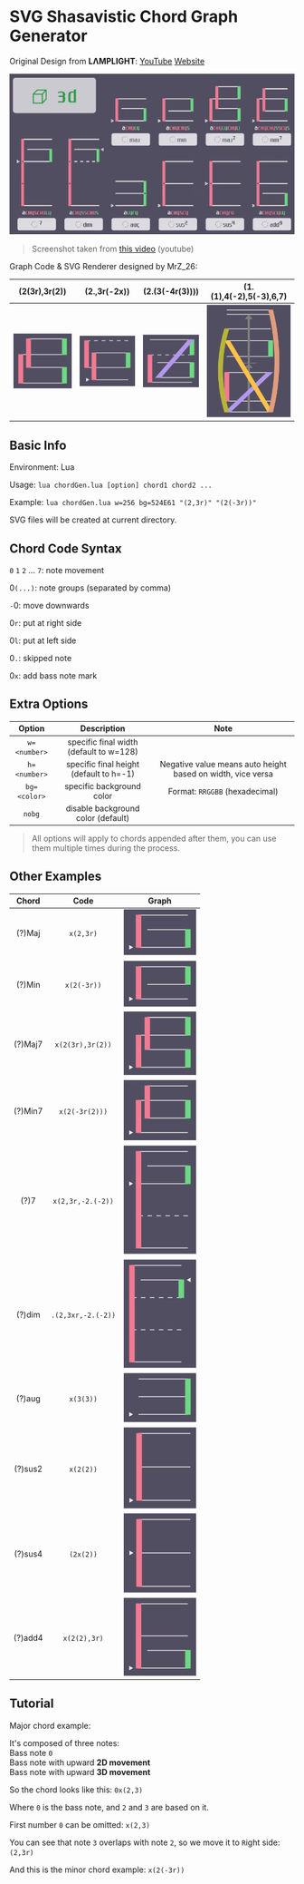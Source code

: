 # SVG Shasavistic Chord Graph Generator

Original Design from **LΛMPLIGHT**:
[YouTube](https://www.youtube.com/@L4MPLIGHT)
[Website](https://lamplight0.sakura.ne.jp/a/)

![chords](/img/chords.png)

> Screenshot taken from [this video](https://youtu.be/8nxWoh4NBeE) (youtube)

Graph Code & SVG Renderer designed by MrZ_26:

| **(2(3r),3r(2))** | **(2.,3r(-2x))**  | **(2.(3(-4r(3))))** | **(1.(1),4(-2),5(-3),6,7)** |
| :---------------: | :---------------: | :-----------------: | :-------------------------: |
| ![e1](/img/1.svg) | ![e2](/img/2.svg) |  ![e3](/img/3.svg)  |      ![e4](/img/4.svg)      |

<!-- lua chordGen.lua bg=524E61 "(2(3r),3r(2))" "(2.,3r(-2x))" "(2.(3(-4r(3))))" "(1.(1),4(-2),5(-3),6,7)" -->

## Basic Info

Environment: Lua

Usage: `lua chordGen.lua [option] chord1 chord2 ...`

Example: `lua chordGen.lua w=256 bg=524E61 "(2,3r)" "(2(-3r))"`

SVG files will be created at current directory.

## Chord Code Syntax

`0` `1` `2` ... `7`: note movement

0`(...)`: note groups (separated by comma)

`-`0: move downwards

0`r`: put at right side

0`l`: put at left side

0`.`: skipped note

0`x`: add bass note mark

## Extra Options

|    Option    |               Description               |                            Note                             |
| :----------: | :-------------------------------------: | :---------------------------------------------------------: |
| `w=<number>` | specific final width (default to w=128) |                                                             |
| `h=<number>` | specific final height (default to h=-1) | Negative value means auto height based on width, vice versa |
| `bg=<color>` |        specific background color        |               Format: `RRGGBB` (hexadecimal)                |
|    `nobg`    |   disable background color (default)    |                                                             |

> All options will apply to chords appended after them, you can use them multiple times during the process.

## Other Examples

|  Chord  |        Code        |        Graph        |
| :-----: | :----------------: | :-----------------: |
| (?)Maj  |     `x(2,3r)`      |  ![1](/img/e1.svg)  |
| (?)Min  |    `x(2(-3r))`     |  ![2](/img/e2.svg)  |
| (?)Maj7 |  `x(2(3r),3r(2))`  |  ![3](/img/e3.svg)  |
| (?)Min7 |   `x(2(-3r(2)))`   |  ![4](/img/e4.svg)  |
|  (?)7   | `x(2,3r,-2.(-2))`  |  ![5](/img/e5.svg)  |
| (?)dim  | `.(2,3xr,-2.(-2))` |  ![6](/img/e6.svg)  |
| (?)aug  |     `x(3(3))`      |  ![7](/img/e7.svg)  |
| (?)sus2 |     `x(2(2))`      |  ![8](/img/e8.svg)  |
| (?)sus4 |     `(2x(2))`      |  ![9](/img/e9.svg)  |
| (?)add4 |    `x(2(2),3r)`    | ![10](/img/e10.svg) |

<!-- lua chordGen.lua w=64 bg=524E61 "x(2,3r)" "x(2(-3r))" "x(2(3r),3r(2))" "x(2(-3r(2)))" "x(2,3r,-2.(-2))" ".(2,3xr,-2.(-2))" "x(3(3))" "x(2(2))" "(2x(2))" "x(2(2),3r)" -->

## Tutorial

Major chord example:

It's composed of three notes:  
Bass note `0`  
Bass note with upward **2D movement**  
Bass note with upward **3D movement**  

So the chord looks like this: `0x(2,3)`

Where `0` is the bass note, and `2` and `3` are based on it.

First number `0` can be omitted: `x(2,3)`

You can see that note `3` overlaps with note `2`, so we move it to `R`ight side: `(2,3r)`

And this is the minor chord example: `x(2(-3r))`
